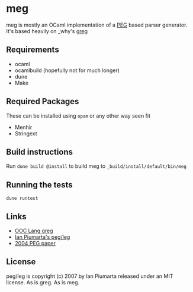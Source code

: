 # meg

meg is mostly an OCaml implementation of a
[PEG](https://pdos.csail.mit.edu/papers/parsing%3Apopl04.pdf) based parser
generator.
It's based heavily on \_why's [greg](https://github.com/whymirror/greg)

## Requirements

  * ocaml
  * ocamlbuild (hopefully not for  much longer)
  * dune
  * Make

## Required Packages

These can be installed using `opam` or any other way seen fit

  * Menhir
  * Stringext


## Build instructions

Run `dune build @install` to build meg to `_build/install/default/bin/meg`

## Running the tests

```
dune runtest
```

## Links

  * [OOC Lang greg](https://github.com/ooc-lang/greg)
  * [Ian Piumarta's peg/leg](http://piumarta.com/software/peg/)
  * [2004 PEG paper](http://pdos.csail.mit.edu/papers/parsing%3Apopl04.pdf)

## License

peg/leg is copyright (c) 2007 by Ian Piumarta released under an MIT license.
As is greg. As is meg.
